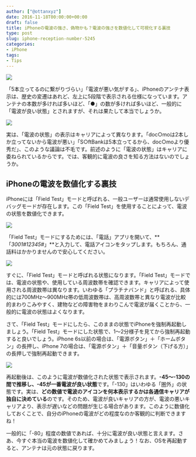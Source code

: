 ```yaml
---
author: ["@ottanxyz"]
date: 2016-11-18T00:00:00+00:00
draft: false
title: iPhoneの電波の強さ、偽物かも？電波の強さを数値化して可視化する裏技
type: post
slug: iphone-reception-number-5245
categories:
- iPhone
tags:
- Tips
---
```


![](/uploads/2016/11/161118-582ee41a5219e.jpg)






「5本立ってるのに繋がりづらい」「電波が悪い気がする」、iPhoneのアンテナ表示は、歴史の変遷はあれど、左上に5段階で表示される仕様になっています。アンテナの本数が多ければ多いほど、「●」の数が多ければ多いほど、一般的に「電波が良い状態」とされますが、それは果たして本当でしょうか。





![](/uploads/2016/11/161118-582ee3eec7e2b.png)






実は、「電波の状態」の表示はキャリアによって異なります。「doc○moは2本しか立ってないから電波が悪い」「S○ftBankは5本立ってるから、doc○moより優秀だ」、このような議論は不毛です。前述のように「電波の状態」はキャリアに委ねられているからです。では、客観的に電波の良さを知る方法はないのでしょうか。





## iPhoneの電波を数値化する裏技





iPhoneには「Field Test」モードと呼ばれる、一般ユーザーは通常使用しないデバッグモードが存在します。この「Field Test」を使用することによって、電波の状態を数値化できます。





![](/uploads/2016/11/161118-582ee3f61cc46.png)






「Field Test」モードにするためには、「電話」アプリを開いて、**「*3001#12345#*」**と入力して、電話アイコンをタップします。もちろん、通話料はかかりませんので安心してください。





![](/uploads/2016/11/161118-582ee3fb097e9.png)






すぐに、「Field Test」モードと呼ばれる状態になります。「Field  Test」モードでは、電波の状態や、使用している周波数帯を確認できます。キャリアによって使用される周波数帯は異なります。いわゆる「プラチナバンド」と呼ばれる、具体的には700MHz〜900MHz帯の低周波数帯は、高周波数帯と異なり電波が比較的まわりこみやすく、建物などの障害物をまわりこんで電波が届くことから、一般的に電波の状態はよくなります。





さて、「Field Test」モードにしたら、このままの状態でiPhoneを強制再起動しましょう。「Field Test」モードにした状態で、1〜2分様子を見てから強制再起動すると良いでしょう。iPhone 6s以前の場合は、「電源ボタン」＋「ホームボタン」の長押し、iPhone 7の場合は、「電源ボタン」＋「音量ボタン（下げる方）」の長押しで強制再起動できます。





![](/uploads/2016/11/161118-582ee40126910.png)






再起動後は、このように電波が数値化された状態で表示されます。**-45〜-130の間で推移し、-45が一番電波が良い状態**です。「-130」はいわゆる「圏外」の状態です。実は、**どの数値で電波のアイコンを何本表示するかは各通信キャリアが独自に決めている**のです。そのため、電波が良いキャリアの方が、電波の悪いキャリアより、表示が遅いなどの問題が生じる場合があります。このように数値化しておくことで、自分のiPhoneの電波がどの程度なのか客観的に判断できますね！





一般的に「-80」程度の数値であれば、十分に電波が良い状態と言えます。さあ、今すぐ本当の電波を数値化して確かめてみましょう！なお、OSを再起動すると、アンテナは元の状態に戻ります。
